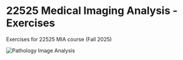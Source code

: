 # 22525 Medical Imaging Analysis - Exercises
Exercises for 22525 MIA course (Fall 2025)  

![Pathology Image Analysis](https://www.buffalo.edu/content/www/ai-data-science/research/organizations/innovation-lab/research/Pathology-Image-Analysis/jcr:content/par/image.img.1360.488.q65.png/1586596419490.png)
